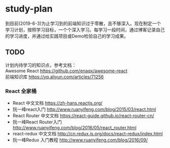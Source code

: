 # study-plan
到目前(2019-6-3)为止学习到的前端知识过于零散，且不够深入。现在制定一个学习计划，按照学习目标，一个个深入学习。每学习一段时间，通过博客记录自己的学习进度，并通过给实践项目或Demo检验自己的学习成果。

## TODO
计划内待学习的知识点，参考文档：  
Awesome React https://github.com/enaqx/awesome-react  
前端知识库 https://yq.aliyun.com/articles/71256

### React 全家桶
* React 中文文档 https://zh-hans.reactjs.org/
* 阮一峰react入门 http://www.ruanyifeng.com/blog/2015/03/react.html
* React Router 中文文档 https://react-guide.github.io/react-router-cn/
* 阮一峰React Router入门 http://www.ruanyifeng.com/blog/2016/05/react_router.html
* react-redux 中文文档 http://cn.redux.js.org/docs/react-redux/index.html
* 阮一峰Redux 入门教程 http://www.ruanyifeng.com/blog/2016/09/